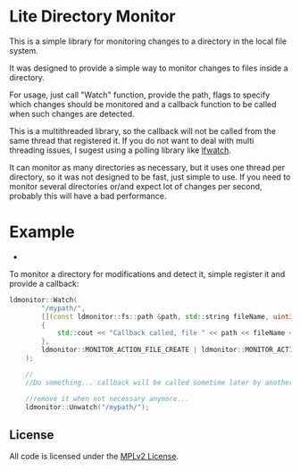 # Lite Directory Monitor

This is a simple library for monitoring changes to a directory in the local file system.

It was designed to provide a simple way to monitor changes to files inside a directory. 

For usage, just call "Watch" function, provide the path, flags to specify which changes should be monitored and a callback function to be called when such changes are detected.

This is a multithreaded library, so the callback will not be called from the same thread that registered it. If you do not want to deal with multi threading issues, I sugest using a polling library like [lfwatch][1].

It can monitor as many directories as necessary, but it uses one thread per directory, so it was not designed to be fast, just simple to use. If you need to monitor several directories or/and expect lot of changes per second, probably this will have a bad performance.

# Example
-
To monitor a directory for modifications and detect it, simple register it and provide a callback:

```c++
ldmonitor::Watch(
        "/mypath/", 
        [](const ldmonitor::fs::path &path, std::string fileName, uint32_t flags)
        {
            std::cout << "Callback called, file " << path << fileName << ' ' << ldmonitor::ActionName(flags) << '\n';
        }, 
        ldmonitor::MONITOR_ACTION_FILE_CREATE | ldmonitor::MONITOR_ACTION_FILE_MODIFY
    );

    //
    //Do something... callback will be called sometime later by another thread...

    //remove it when not necessary anymore...
    ldmonitor::Unwatch("/mypath/");
```

## License

All code is licensed under the [MPLv2 License][2].

[1]: https://github.com/Twinklebear/lfwatch
[2]: https://choosealicense.com/licenses/mpl-2.0/

